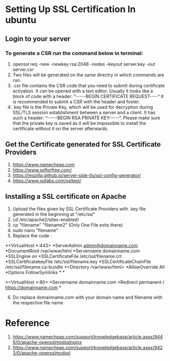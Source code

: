 # Setting Up SSL Certification In ubuntu #
## Login to your server ##
### To generate a CSR run the command below in terminal: ###
1. openssl req -new -newkey rsa:2048 -nodes -keyout server.key -out server.csr
2. Two files will be generated on the same directry in which commands are run.
3. .csr file contains the CSR code that you need to submit during certificate activation. It can be opened with a text editor. Usually it looks like a block of code with a header: “-----BEGIN CERTIFICATE REQUEST----“ It is recommended to submit a CSR with the header and footer.
4. .key file is the Private Key, which will be used for decryption during SSL/TLS session establishment between a server and a client. It has such a header: “-----BEGIN RSA PRIVATE KEY-----“. Please make sure that the private key is saved as it will be impossible to install the certificate without it on the server afterwards.

## Get the Certificate generated for SSL Certificate Providers ##
1. https://www.namecheap.com
2. https://www.sslforfree.com/
3. https://mozilla.github.io/server-side-tls/ssl-config-generator/
4. https://www.ssllabs.com/ssltest/

## Installing a SSL certificate on Apache ##
1. Upload the files given by SSL Certificate Providers  with .key file generated in the beginning at "/etc/ssl"
2. cd /etc/apache2/sites-enabled/
3. cp "filename" "filename2" (Only One File exits there)
4. sudo nano "filename" 
5. Replace the code :

*<VirtualHost *:443>
	*ServerAdmin admin@domainname.com
	*DocumentRoot /var/www/html
	*Servername domainname.com
	*SSLEngine on
	*SSLCertificateFile /etc/ssl/filename.crt
	*SSLCertificatekeyFile /etc/ssl/filename.key
	*SSLCertificateChainFile /etc/ssl/filename.ca-bundle
	*<Directory /var/www/html>
		*AllowOverride All
		*Options FollowSymlinks
	*</Directory>
*</VirtualHost>

*<VirtualHost *:80>
	*Servername domainname.com
	*Redirect permanent / https://domainname.com
*</VirtualHost>

6. Do replace domainname.com with your domain name and filename with the respective file name

# Reference #
1. https://www.namecheap.com/support/knowledgebase/article.aspx/9446/0/apache-opensslmodsslnginx
2. https://www.namecheap.com/support/knowledgebase/article.aspx/9423/0/apache-opensslmodssl
